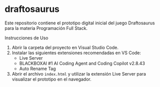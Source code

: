 # draftosaurus
Este repositorio contiene el prototipo digital inicial del juego Draftosaurus para la materia Programación Full Stack.

Instrucciones de Uso

1. Abrir la carpeta del proyecto en Visual Studio Code.
2. Instalar las siguientes extensiones recomendadas en VS Code:
   - Live Server
   - BLACKBOXAI #1 AI Coding Agent and Coding Copilot v2.8.43
   - Auto Rename Tag
3. Abrir el archivo `index.html` y utilizar la extensión Live Server para visualizar el prototipo en el navegador.

